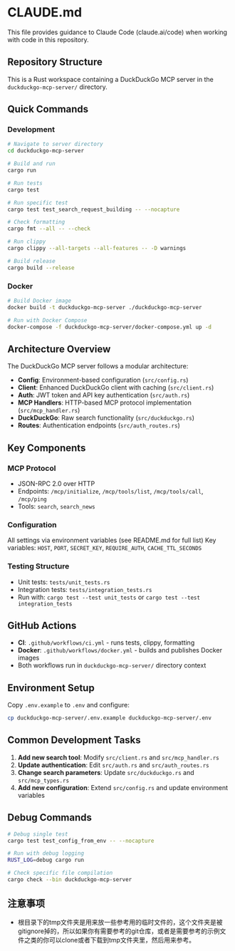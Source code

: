 # CLAUDE.md

This file provides guidance to Claude Code (claude.ai/code) when working with code in this repository.

## Repository Structure

This is a Rust workspace containing a DuckDuckGo MCP server in the `duckduckgo-mcp-server/` directory.

## Quick Commands

### Development
```bash
# Navigate to server directory
cd duckduckgo-mcp-server

# Build and run
cargo run

# Run tests
cargo test

# Run specific test
cargo test test_search_request_building -- --nocapture

# Check formatting
cargo fmt --all -- --check

# Run clippy
cargo clippy --all-targets --all-features -- -D warnings

# Build release
cargo build --release
```

### Docker
```bash
# Build Docker image
docker build -t duckduckgo-mcp-server ./duckduckgo-mcp-server

# Run with Docker Compose
docker-compose -f duckduckgo-mcp-server/docker-compose.yml up -d
```

## Architecture Overview

The DuckDuckGo MCP server follows a modular architecture:

- **Config**: Environment-based configuration (`src/config.rs`)
- **Client**: Enhanced DuckDuckGo client with caching (`src/client.rs`)
- **Auth**: JWT token and API key authentication (`src/auth.rs`)
- **MCP Handlers**: HTTP-based MCP protocol implementation (`src/mcp_handler.rs`)
- **DuckDuckGo**: Raw search functionality (`src/duckduckgo.rs`)
- **Routes**: Authentication endpoints (`src/auth_routes.rs`)

## Key Components

### MCP Protocol
- JSON-RPC 2.0 over HTTP
- Endpoints: `/mcp/initialize`, `/mcp/tools/list`, `/mcp/tools/call`, `/mcp/ping`
- Tools: `search`, `search_news`

### Configuration
All settings via environment variables (see README.md for full list)
Key variables: `HOST`, `PORT`, `SECRET_KEY`, `REQUIRE_AUTH`, `CACHE_TTL_SECONDS`

### Testing Structure
- Unit tests: `tests/unit_tests.rs`
- Integration tests: `tests/integration_tests.rs`
- Run with: `cargo test --test unit_tests` or `cargo test --test integration_tests`

## GitHub Actions

- **CI**: `.github/workflows/ci.yml` - runs tests, clippy, formatting
- **Docker**: `.github/workflows/docker.yml` - builds and publishes Docker images
- Both workflows run in `duckduckgo-mcp-server/` directory context

## Environment Setup

Copy `.env.example` to `.env` and configure:
```bash
cp duckduckgo-mcp-server/.env.example duckduckgo-mcp-server/.env
```

## Common Development Tasks

1. **Add new search tool**: Modify `src/client.rs` and `src/mcp_handler.rs`
2. **Update authentication**: Edit `src/auth.rs` and `src/auth_routes.rs`
3. **Change search parameters**: Update `src/duckduckgo.rs` and `src/mcp_types.rs`
4. **Add new configuration**: Extend `src/config.rs` and update environment variables

## Debug Commands
```bash
# Debug single test
cargo test test_config_from_env -- --nocapture

# Run with debug logging
RUST_LOG=debug cargo run

# Check specific file compilation
cargo check --bin duckduckgo-mcp-server
```

## 注意事项
- 根目录下的tmp文件夹是用来放一些参考用的临时文件的，这个文件夹是被gitignore掉的，所以如果你有需要参考的git仓库，或者是需要参考的示例文件之类的你可以clone或者下载到tmp文件夹里，然后用来参考。
